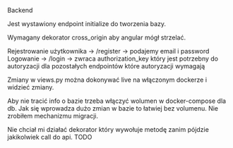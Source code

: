 Backend

Jest wystawiony endpoint initialize do tworzenia bazy.

Wymagany dekorator cross_origin aby angular mógł strzelać.

Rejestrowanie użytkownika -> /register -> podajemy email i password
Logowanie -> /login  -> zwraca authorization_key który jest potrzebny do autoryzacji dla pozostałych endpointów które autoryzacji wymagają

Zmiany w views.py można dokonywać live na włączonym dockerze i widzieć zmiany.

Aby nie tracić info o bazie trzeba włączyć wolumen w docker-compose dla db. Jak się wprowadza dużo zmian w bazie to łatwiej bez volumenu.
Nie zrobiłem mechanizmu migracji.

Nie chciał mi działać dekorator który wywołuje metodę zanim pójdzie jakikolwiek call do api. TODO
